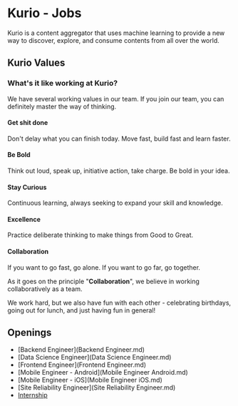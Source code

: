 # Kurio - Jobs

Kurio is a content aggregator that uses machine learning to provide a new way to discover, explore, and consume contents from all over the world.

## Kurio Values

### What's it like working at Kurio?

We have several working values in our team. If you join our team, you can definitely master the way of thinking. 

#### Get shit done

Don't delay what you can finish today. Move fast, build fast and learn faster.

#### Be Bold

Think out loud, speak up, initiative action, take charge. Be bold in your idea.

#### Stay Curious

Continuous learning, always seeking to expand your skill and knowledge.

#### Excellence

Practice deliberate thinking to make things from Good to Great.

#### Collaboration

If you want to go fast, go alone. If you want to go far, go together.

As it goes on the principle "**Collaboration**", we believe in working collaboratively as a team.

We work hard, but we also have fun with each other - celebrating birthdays, going out for lunch, and just having fun in general!

## Openings

- [Backend Engineer](Backend Engineer.md)
- [Data Science Engineer](Data Science Engineer.md)
- [Frontend Engineer](Frontend Engineer.md)
- [Mobile Engineer - Android](Mobile Engineer Android.md)
- [Mobile Engineer - iOS](Mobile Engineer iOS.md)
- [Site Reliability Engineer](Site Reliability Engineer.md)
- [Internship](internship/README.md)
